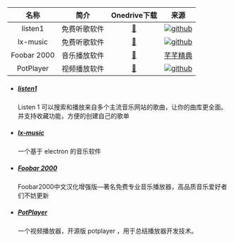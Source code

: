 |    名称     |     简介     |                         Onedrive下载                         |                             来源                             |
| :---------: | :----------: | :----------------------------------------------------------: | :----------------------------------------------------------: |
|   listen1   | 免费听歌软件 | [🔰](https://tny6h-my.sharepoint.com/:u:/g/personal/jinmingyang_tny6h_onmicrosoft_com/EQBDV7-wprBIkBHPdEIzbWUBVIP9IpD1XB0ELwfMFcvJJQ?e=kJZ5kI) | [![github](https://gcore.jsdelivr.net/gh/fack058/PicGo/tubiao/github.png)](https://github.com/listen1/listen1) |
|  lx-music   | 免费听歌软件 | [🔰](https://tny6h-my.sharepoint.com/:u:/g/personal/jinmingyang_tny6h_onmicrosoft_com/EfyCfzEC8V1GgDFL35LJGbUB8bRtNjyMBeCdN_Js2dXkNg?e=A5iBNf) | [![github](https://gcore.jsdelivr.net/gh/fack058/PicGo/tubiao/github.png)](https://github.com/lyswhut/lx-music-desktop) |
| Foobar 2000 | 音乐播放软件 | [🔰](https://tny6h-my.sharepoint.com/:u:/g/personal/jinmingyang_tny6h_onmicrosoft_com/ET_jL-hG0TdJqu8APIiBvYYBdfwRfIfhYb0E8fPGauArCw?e=alMVlf) |           [芊芊精典](https://myqqjd.com/?s=foobar)           |
|  PotPlayer  | 视频播放软件 | [🔰](https://tny6h-my.sharepoint.com/:u:/g/personal/jinmingyang_tny6h_onmicrosoft_com/EXoIxNLWYnBDgXQeWmaYgPQBevSnEEQD6pd3tm0tSEMasw?e=FI0QX8) | [![github](https://gcore.jsdelivr.net/gh/fack058/PicGo/tubiao/github.png)](https://github.com/itisyang/playerdemo) |

- ##### [listen1](https://github.com/listen1/listen1_desktop)

  Listen 1 可以搜索和播放来自多个主流音乐网站的歌曲，让你的曲库更全面。并支持收藏功能，方便的创建自己的歌单

- ##### [lx-music](https://github.com/lyswhut/lx-music-desktop)

  一个基于 electron 的音乐软件

- ##### [Foobar 2000](https://myqqjd.com/?s=foobar)

  Foobar2000中文汉化增强版—著名免费专业音乐播放器，高品质音乐爱好者们不妨更新

- ##### [PotPlayer](https://github.com/itisyang/playerdemo)

  一个视频播放器，开源版 potplayer ，用于总结播放器开发技术。

  
